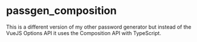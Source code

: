 # passgen_composition

This is a different version of my other password generator but instead of the VueJS Options API it uses the Composition API with TypeScript.
